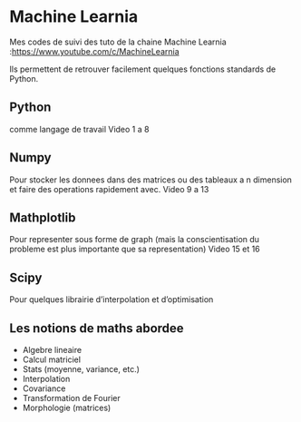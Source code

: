 # Machine Learnia
Mes codes de suivi des tuto de la chaine Machine Learnia :https://www.youtube.com/c/MachineLearnia

Ils permettent de retrouver facilement quelques fonctions standards de Python.


## Python 
comme langage de travail
Video 1 a 8

## Numpy 
Pour stocker les donnees dans des matrices ou des tableaux a n dimension et faire des operations rapidement avec.
Video 9 a 13

## Mathplotlib 
Pour representer sous forme de graph (mais la conscientisation du probleme est plus importante que sa representation)
Video 15 et 16

## Scipy 
Pour quelques librairie d’interpolation et d’optimisation


## Les notions de maths abordee
- Algebre lineaire
- Calcul matriciel
- Stats (moyenne, variance, etc.)
- Interpolation
- Covariance
- Transformation de Fourier
- Morphologie (matrices)

